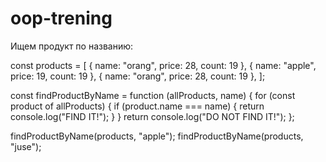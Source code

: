 # oop-trening

Ищем продукт по названию:

const products = [
{ name: "orang", price: 28, count: 19 },
{ name: "apple", price: 19, count: 19 },
{ name: "orang", price: 28, count: 19 },
];

const findProductByName = function (allProducts, name) {
for (const product of allProducts) {
if (product.name === name) {
return console.log("FIND IT!");
}
}
return console.log("DO NOT FIND IT!");
};

findProductByName(products, "apple");
findProductByName(products, "juse");

